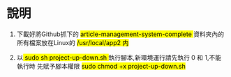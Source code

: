 # 說明

1. 下載好將Github抓下的 <mark> article-management-system-complete </mark> 資料夾內的所有檔案放在Linux的 <mark>/usr/local/app2 内</mark>

2. 以<mark> sudo sh project-up-down.sh </mark> 執行腳本,新環境運行請先執行 0 和 1,不能執行時 先賦予腳本權限 <mark>sudo chmod +x project-up-down.sh</mark>
